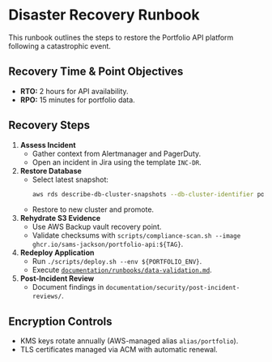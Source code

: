 # Disaster Recovery Runbook

This runbook outlines the steps to restore the Portfolio API platform following a catastrophic event.

## Recovery Time & Point Objectives

- **RTO:** 2 hours for API availability.
- **RPO:** 15 minutes for portfolio data.

## Recovery Steps

1. **Assess Incident**
   - Gather context from Alertmanager and PagerDuty.
   - Open an incident in Jira using the template `INC-DR`.
2. **Restore Database**
   - Select latest snapshot:
     ```bash
     aws rds describe-db-cluster-snapshots --db-cluster-identifier portfolio-${PORTFOLIO_ENV}-aurora --query 'DBClusterSnapshots[0].DBClusterSnapshotArn' --output text
     ```
   - Restore to new cluster and promote.
3. **Rehydrate S3 Evidence**
   - Use AWS Backup vault recovery point.
   - Validate checksums with `scripts/compliance-scan.sh --image ghcr.io/sams-jackson/portfolio-api:${TAG}`.
4. **Redeploy Application**
   - Run `./scripts/deploy.sh --env ${PORTFOLIO_ENV}`.
   - Execute [`documentation/runbooks/data-validation.md`](./data-validation.md).
5. **Post-Incident Review**
   - Document findings in `documentation/security/post-incident-reviews/`.

## Encryption Controls

- KMS keys rotate annually (AWS-managed alias `alias/portfolio`).
- TLS certificates managed via ACM with automatic renewal.
